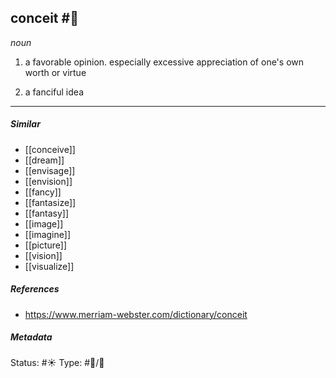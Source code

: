 ## conceit #🧠 
_noun_

1. a favorable opinion.
   especially excessive appreciation of one's own worth or virtue

2. a fanciful idea

___
##### Similar
-   [[conceive]]
-   [[dream]]
-   [[envisage]]
-   [[envision]] 
-   [[fancy]]
-   [[fantasize]]
-   [[fantasy]]
-   [[image]]
-   [[imagine]]
-   [[picture]]
-   [[vision]] 
-   [[visualize]]


##### References 
- https://www.merriam-webster.com/dictionary/conceit


##### Metadata
Status: #☀️ 
Type: #🔵/💬 